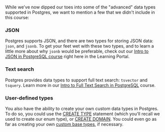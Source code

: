 While we've now dipped our toes into some of the "advanced" data types 
supported in Postgres, we want to mention a few that we didn't include in this 
course:

### JSON

Postgres supports JSON, and there are two types for storing JSON data: `json`, 
and `jsonb`. To get your feet wet with these two types, and to learn a little 
more about why `jsonb` would be preferable, check out our [Intro to JSON in 
PostgreSQL course](../../courses/beyond-basics/qjsonintro/) right here in the 
Learning Portal.

### Text search

Postgres provides data types to support full text search: `tsvector` and 
`tsquery`. Learn more in our [Intro to Full Text Search in 
PostgreSQL](../../courses/beyond-basics/qftextintro/) course.

### User-defined types

You also have the ability to create your own custom data types in Postgres. To 
do so, you could use the [CREATE TYPE](https://www.postgresql.org/docs/current/sql-createtype.html) 
statement (which you'll recall we used to create our enum type), or [CREATE 
DOMAIN](https://www.postgresql.org/docs/current/sql-createdomain.html). You 
could even go as far as creating your own [custom base 
types](https://www.postgresql.org/docs/current/xtypes.html), if necessary.
